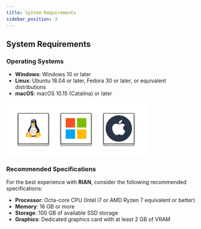 ```yaml
---
title: System Requirements
sidebar_position: 3
---
```



## System Requirements

### Operating Systems

- **Windows**: Windows 10 or later
- **Linux**: Ubuntu 18.04 or later, Fedora 30 or later, or equivalent distributions
- **macOS**: macOS 10.15 (Catalina) or later

![System Supported](../assets/sys_requirements.png)

### Recommended Specifications

For the best experience with **RIAN**, consider the following recommended specifications:

- **Processor**: Octa-core CPU (Intel i7 or AMD Ryzen 7 equivalent or better)
- **Memory**: 16 GB or more
- **Storage**: 100 GB of available SSD storage
- **Graphics**: Dedicated graphics card with at least 2 GB of VRAM